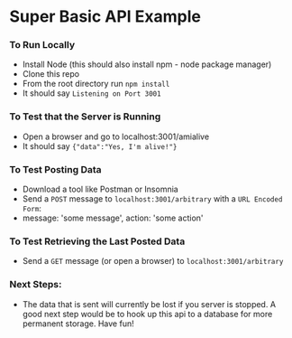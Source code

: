 # Super Basic API Example

### To Run Locally
- Install Node (this should also install npm - node package manager)
- Clone this repo
- From the root directory run `npm install`
- It should say `Listening on Port 3001`

### To Test that the Server is Running
- Open a browser and go to localhost:3001/amialive
- It should say `{"data":"Yes, I'm alive!"}`

### To Test Posting Data
- Download a tool like Postman or Insomnia
- Send a `POST` message to `localhost:3001/arbitrary` with a `URL Encoded Form`: 
- message: 'some message', action: 'some action'

### To Test Retrieving the Last Posted Data
- Send a `GET` message (or open a browser) to `localhost:3001/arbitrary`

### Next Steps:
- The data that is sent will currently be lost if you server is stopped. A good next step would be to hook up this api to a database for more permanent storage. Have fun!

